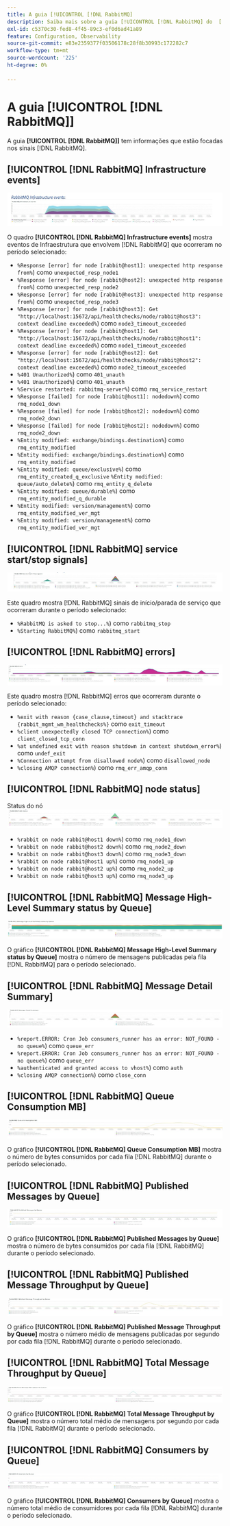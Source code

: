 ```yaml
---
title: A guia [!UICONTROL [!DNL RabbitMQ]
description: Saiba mais sobre a guia [!UICONTROL [!DNL RabbitMQ] do  [!DNL Observation for Adobe Commerce].
exl-id: c5370c30-fed8-4f45-89c3-ef0d6ad41a89
feature: Configuration, Observability
source-git-commit: e83e2359377f03506178c28f8b30993c172282c7
workflow-type: tm+mt
source-wordcount: '225'
ht-degree: 0%

---
```


# A guia [!UICONTROL [!DNL RabbitMQ]]

A guia **[!UICONTROL [!DNL RabbitMQ]]** tem informações que estão focadas nos sinais [!DNL RabbitMQ].

## [!UICONTROL [!DNL RabbitMQ] Infrastructure events]

![[!DNL RabbitMQ] Eventos de infraestrutura](../../assets/tools/observation-for-adobe-commerce/rabbitmq-tab-1.jpeg)

O quadro **[!UICONTROL [!DNL RabbitMQ] Infrastructure events]** mostra eventos de Infraestrutura que envolvem [!DNL RabbitMQ] que ocorreram no período selecionado:

* `%Response [error] for node [rabbit@host1]: unexpected http response from%`) como `unexpected_resp_node1`
* `%Response [error] for node [rabbit@host2]: unexpected http response from%`) como `unexpected_resp_node2`
* `%Response [error] for node [rabbit@host3]: unexpected http response from%`) como `unexpected_resp_node3`
* `%Response [error] for node [rabbit@host3]: Get "http://localhost:15672/api/healthchecks/node/rabbit@host3": context deadline exceeded%`) como `node3_timeout_exceeded`
* `%Response [error] for node [rabbit@host1]: Get "http://localhost:15672/api/healthchecks/node/rabbit@host1": context deadline exceeded%`) como `node1_timeout_exceeded`
* `%Response [error] for node [rabbit@host2]: Get "http://localhost:15672/api/healthchecks/node/rabbit@host2": context deadline exceeded%`) como `node2_timeout_exceeded`
* `%401 Unauthorized%`) como `401_unauth`
* `%401 Unauthorized%`) como `401_unauth`
* `%Service restarted: rabbitmq-server%`) como `rmq_service_restart`
* `%Response [failed] for node [rabbit@host1]: nodedown%`) como `rmq_node1_down`
* `%Response [failed] for node [rabbit@host2]: nodedown%`) como `rmq_node2_down`
* `%Response [failed] for node [rabbit@host2]: nodedown%`) como `rmq_node2_down`
* `%Entity modified: exchange/bindings.destination%`) como `rmq_entity_modified`
* `%Entity modified: exchange/bindings.destination%`) como `rmq_entity_modified`
* `%Entity modified: queue/exclusive%`) como `rmq_entity_created_q_exclusive` `%Entity modified: queue/auto_delete%`) como `rmq_entity_q_delete`
* `%Entity modified: queue/durable%`) como `rmq_entity_modified_q_durable`
* `%Entity modified: version/management%`) como `rmq_entity_modified_ver_mgt`
* `%Entity modified: version/management%`) como `rmq_entity_modified_ver_mgt`

## [!UICONTROL [!DNL RabbitMQ] service start/stop signals]

![[!DNL RabbitMQ] sinais de início/parada do serviço](../../assets/tools/observation-for-adobe-commerce/rabbitmq-tab-2.jpeg)

Este quadro mostra [!DNL RabbitMQ] sinais de início/parada de serviço que ocorreram durante o período selecionado:

* `%RabbitMQ is asked to stop...%`) como `rabbitmq_stop`
* `%Starting RabbitMQ%`) como `rabbitmq_start`

## [!UICONTROL [!DNL RabbitMQ] errors]

![[!DNL RabbitMQ] erros](../../assets/tools/observation-for-adobe-commerce/rabbitmq-tab-3.jpeg)

Este quadro mostra [!DNL RabbitMQ] erros que ocorreram durante o período selecionado:

* `%exit with reason {case_clause,timeout} and stacktrace {rabbit_mgmt_wm_healthchecks%}` como `exit_timeout`
* `%client unexpectedly closed TCP connection%`) como `client_closed_tcp_conn`
* `%at undefined exit with reason shutdown in context shutdown_error%`) como `undef_exit`
* `%Connection attempt from disallowed node%`) como `disallowed_node`
* `%closing AMQP connection%`) como `rmq_err_amqp_conn`

## [!UICONTROL [!DNL RabbitMQ] node status]

Status do nó ![[!DNL RabbitMQ]](../../assets/tools/observation-for-adobe-commerce/rabbitmq-tab-4.jpeg)

* `%rabbit on node rabbit@host1 down%`) como `rmq_node1_down`
* `%rabbit on node rabbit@host2 down%`) como `rmq_node2_down`
* `%rabbit on node rabbit@host3 down%`) como `rmq_node3_down`
* `%rabbit on node rabbit@host1 up%`) como `rmq_node1_up`
* `%rabbit on node rabbit@host2 up%`) como `rmq_node2_up`
* `%rabbit on node rabbit@host3 up%`) como `rmq_node3_up`

## [!UICONTROL [!DNL RabbitMQ] Message High-Level Summary status by Queue]

![[!DNL RabbitMQ] Status do Resumo de Alto Nível da Mensagem por Fila](../../assets/tools/observation-for-adobe-commerce/rabbitmq-tab-5.jpeg)

O gráfico **[!UICONTROL [!DNL RabbitMQ] Message High-Level Summary status by Queue]** mostra o número de mensagens publicadas pela fila [!DNL RabbitMQ] para o período selecionado.

## [!UICONTROL [!DNL RabbitMQ] Message Detail Summary]

![[!DNL RabbitMQ] Resumo detalhado da mensagem](../../assets/tools/observation-for-adobe-commerce/rabbitmq-tab-6.jpeg)

* `%report.ERROR: Cron Job consumers_runner has an error: NOT_FOUND - no queue%`) como `queue_err`
* `%report.ERROR: Cron Job consumers_runner has an error: NOT_FOUND - no queue%`) como `queue_err`
* `%authenticated and granted access to vhost%`) como `auth`
* `%closing AMQP connection%`) como `close_conn`

## [!UICONTROL [!DNL RabbitMQ] Queue Consumption MB]

![[!DNL RabbitMQ] MB de Consumo da Fila](../../assets/tools/observation-for-adobe-commerce/rabbitmq-tab-7.jpeg)

O gráfico **[!UICONTROL [!DNL RabbitMQ] Queue Consumption MB]** mostra o número de bytes consumidos por cada fila [!DNL RabbitMQ] durante o período selecionado.

## [!UICONTROL [!DNL RabbitMQ] Published Messages by Queue]

![[!DNL RabbitMQ] Mensagens Publicadas por Fila](../../assets/tools/observation-for-adobe-commerce/rabbitmq-tab-8.jpeg)

O gráfico **[!UICONTROL [!DNL RabbitMQ] Published Messages by Queue]** mostra o número de bytes consumidos por cada fila [!DNL RabbitMQ] durante o período selecionado.

## [!UICONTROL [!DNL RabbitMQ] Published Message Throughput by Queue]

![[!DNL RabbitMQ] Taxa de Transferência de Mensagem Publicada por Fila](../../assets/tools/observation-for-adobe-commerce/rabbitmq-tab-9.jpeg)

O gráfico **[!UICONTROL [!DNL RabbitMQ] Published Message Throughput by Queue]** mostra o número médio de mensagens publicadas por segundo por cada fila [!DNL RabbitMQ] durante o período selecionado.

## [!UICONTROL [!DNL RabbitMQ] Total Message Throughput by Queue]

![[!DNL RabbitMQ] Taxa de Transferência Total de Mensagens por Fila](../../assets/tools/observation-for-adobe-commerce/rabbitmq-tab-10.jpeg)

O gráfico **[!UICONTROL [!DNL RabbitMQ] Total Message Throughput by Queue]** mostra o número total médio de mensagens por segundo por cada fila [!DNL RabbitMQ] durante o período selecionado.

## [!UICONTROL [!DNL RabbitMQ] Consumers by Queue]

![[!DNL RabbitMQ] Consumidores por Fila](../../assets/tools/observation-for-adobe-commerce/rabbitmq-tab-11.jpeg)

O gráfico **[!UICONTROL [!DNL RabbitMQ] Consumers by Queue]** mostra o número total médio de consumidores por cada fila [!DNL RabbitMQ] durante o período selecionado.
